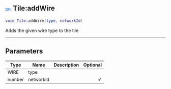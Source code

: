 ## ![server](.gitbook/assets/server.png) Tile:addWire


```lua
void Tile:addWire(type, networkId)
```

Adds the given wire type to the tile


------
## Parameters

| Type   | Name | Description              | Optional |
| ------ | ---- | ------------------------ | -------: |
| WIRE | type |  |  |
| number | networkId |  | ✔ |


